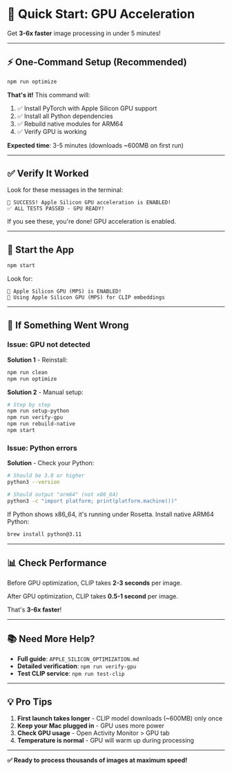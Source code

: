 # 🚀 Quick Start: GPU Acceleration

Get **3-6x faster** image processing in under 5 minutes!

---

## ⚡ One-Command Setup (Recommended)

```bash
npm run optimize
```

**That's it!** This command will:
1. ✅ Install PyTorch with Apple Silicon GPU support
2. ✅ Install all Python dependencies  
3. ✅ Rebuild native modules for ARM64
4. ✅ Verify GPU is working

**Expected time**: 3-5 minutes (downloads ~600MB on first run)

---

## ✅ Verify It Worked

Look for these messages in the terminal:

```
🚀 SUCCESS! Apple Silicon GPU acceleration is ENABLED!
✅ ALL TESTS PASSED - GPU READY!
```

If you see these, you're done! GPU acceleration is enabled.

---

## 🎯 Start the App

```bash
npm start
```

Look for:
```
🚀 Apple Silicon GPU (MPS) is ENABLED!
🚀 Using Apple Silicon GPU (MPS) for CLIP embeddings
```

---

## 🐛 If Something Went Wrong

### Issue: GPU not detected

**Solution 1** - Reinstall:
```bash
npm run clean
npm run optimize
```

**Solution 2** - Manual setup:
```bash
# Step by step
npm run setup-python
npm run verify-gpu
npm run rebuild-native
npm start
```

### Issue: Python errors

**Solution** - Check your Python:
```bash
# Should be 3.8 or higher
python3 --version

# Should output "arm64" (not x86_64)
python3 -c "import platform; print(platform.machine())"
```

If Python shows x86_64, it's running under Rosetta. Install native ARM64 Python:
```bash
brew install python@3.11
```

---

## 📊 Check Performance

Before GPU optimization, CLIP takes **2-3 seconds** per image.

After GPU optimization, CLIP takes **0.5-1 second** per image.

That's **3-6x faster**!

---

## 📚 Need More Help?

- **Full guide**: `APPLE_SILICON_OPTIMIZATION.md`
- **Detailed verification**: `npm run verify-gpu`
- **Test CLIP service**: `npm run test-clip`

---

## 💡 Pro Tips

1. **First launch takes longer** - CLIP model downloads (~600MB) only once
2. **Keep your Mac plugged in** - GPU uses more power
3. **Check GPU usage** - Open Activity Monitor > GPU tab
4. **Temperature is normal** - GPU will warm up during processing

---

**✅ Ready to process thousands of images at maximum speed!**

